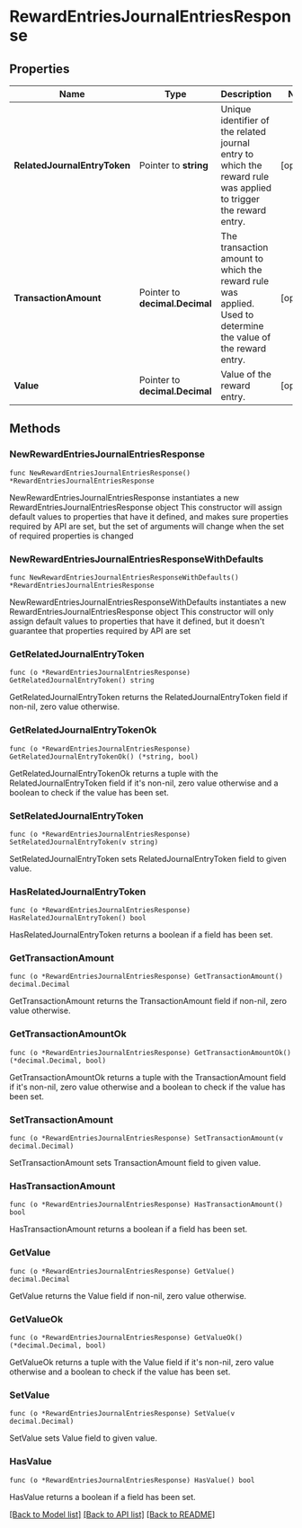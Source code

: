 # RewardEntriesJournalEntriesResponse

## Properties

Name | Type | Description | Notes
------------ | ------------- | ------------- | -------------
**RelatedJournalEntryToken** | Pointer to **string** | Unique identifier of the related journal entry to which the reward rule was applied to trigger the reward entry. | [optional] 
**TransactionAmount** | Pointer to **decimal.Decimal** | The transaction amount to which the reward rule was applied. Used to determine the value of the reward entry. | [optional] 
**Value** | Pointer to **decimal.Decimal** | Value of the reward entry. | [optional] 

## Methods

### NewRewardEntriesJournalEntriesResponse

`func NewRewardEntriesJournalEntriesResponse() *RewardEntriesJournalEntriesResponse`

NewRewardEntriesJournalEntriesResponse instantiates a new RewardEntriesJournalEntriesResponse object
This constructor will assign default values to properties that have it defined,
and makes sure properties required by API are set, but the set of arguments
will change when the set of required properties is changed

### NewRewardEntriesJournalEntriesResponseWithDefaults

`func NewRewardEntriesJournalEntriesResponseWithDefaults() *RewardEntriesJournalEntriesResponse`

NewRewardEntriesJournalEntriesResponseWithDefaults instantiates a new RewardEntriesJournalEntriesResponse object
This constructor will only assign default values to properties that have it defined,
but it doesn't guarantee that properties required by API are set

### GetRelatedJournalEntryToken

`func (o *RewardEntriesJournalEntriesResponse) GetRelatedJournalEntryToken() string`

GetRelatedJournalEntryToken returns the RelatedJournalEntryToken field if non-nil, zero value otherwise.

### GetRelatedJournalEntryTokenOk

`func (o *RewardEntriesJournalEntriesResponse) GetRelatedJournalEntryTokenOk() (*string, bool)`

GetRelatedJournalEntryTokenOk returns a tuple with the RelatedJournalEntryToken field if it's non-nil, zero value otherwise
and a boolean to check if the value has been set.

### SetRelatedJournalEntryToken

`func (o *RewardEntriesJournalEntriesResponse) SetRelatedJournalEntryToken(v string)`

SetRelatedJournalEntryToken sets RelatedJournalEntryToken field to given value.

### HasRelatedJournalEntryToken

`func (o *RewardEntriesJournalEntriesResponse) HasRelatedJournalEntryToken() bool`

HasRelatedJournalEntryToken returns a boolean if a field has been set.

### GetTransactionAmount

`func (o *RewardEntriesJournalEntriesResponse) GetTransactionAmount() decimal.Decimal`

GetTransactionAmount returns the TransactionAmount field if non-nil, zero value otherwise.

### GetTransactionAmountOk

`func (o *RewardEntriesJournalEntriesResponse) GetTransactionAmountOk() (*decimal.Decimal, bool)`

GetTransactionAmountOk returns a tuple with the TransactionAmount field if it's non-nil, zero value otherwise
and a boolean to check if the value has been set.

### SetTransactionAmount

`func (o *RewardEntriesJournalEntriesResponse) SetTransactionAmount(v decimal.Decimal)`

SetTransactionAmount sets TransactionAmount field to given value.

### HasTransactionAmount

`func (o *RewardEntriesJournalEntriesResponse) HasTransactionAmount() bool`

HasTransactionAmount returns a boolean if a field has been set.

### GetValue

`func (o *RewardEntriesJournalEntriesResponse) GetValue() decimal.Decimal`

GetValue returns the Value field if non-nil, zero value otherwise.

### GetValueOk

`func (o *RewardEntriesJournalEntriesResponse) GetValueOk() (*decimal.Decimal, bool)`

GetValueOk returns a tuple with the Value field if it's non-nil, zero value otherwise
and a boolean to check if the value has been set.

### SetValue

`func (o *RewardEntriesJournalEntriesResponse) SetValue(v decimal.Decimal)`

SetValue sets Value field to given value.

### HasValue

`func (o *RewardEntriesJournalEntriesResponse) HasValue() bool`

HasValue returns a boolean if a field has been set.


[[Back to Model list]](../README.md#documentation-for-models) [[Back to API list]](../README.md#documentation-for-api-endpoints) [[Back to README]](../README.md)


